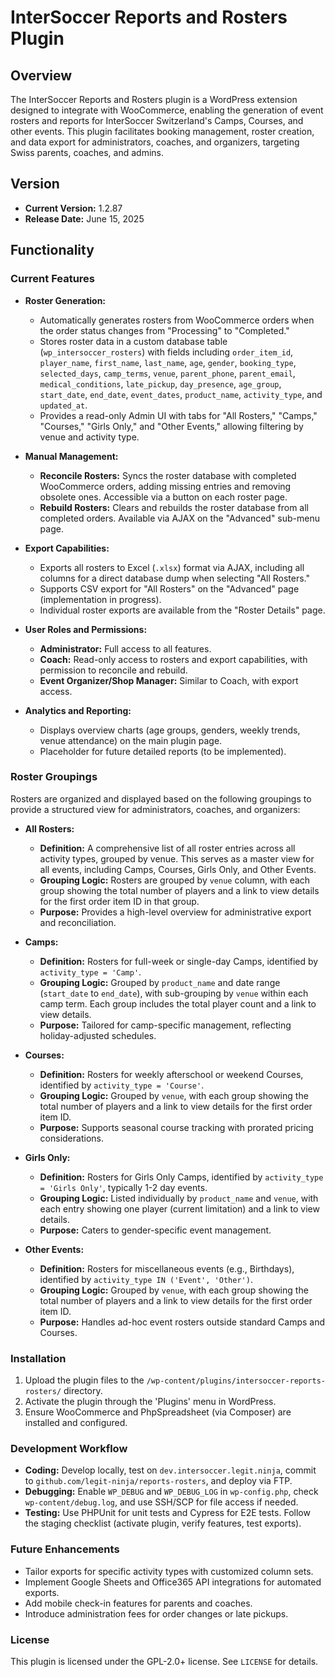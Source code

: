 # InterSoccer Reports and Rosters Plugin

## Overview
The InterSoccer Reports and Rosters plugin is a WordPress extension designed to integrate with WooCommerce, enabling the generation of event rosters and reports for InterSoccer Switzerland's Camps, Courses, and other events. This plugin facilitates booking management, roster creation, and data export for administrators, coaches, and organizers, targeting Swiss parents, coaches, and admins.

## Version
- **Current Version:** 1.2.87
- **Release Date:** June 15, 2025

## Functionality

### Current Features
- **Roster Generation:**
  - Automatically generates rosters from WooCommerce orders when the order status changes from "Processing" to "Completed."
  - Stores roster data in a custom database table (`wp_intersoccer_rosters`) with fields including `order_item_id`, `player_name`, `first_name`, `last_name`, `age`, `gender`, `booking_type`, `selected_days`, `camp_terms`, `venue`, `parent_phone`, `parent_email`, `medical_conditions`, `late_pickup`, `day_presence`, `age_group`, `start_date`, `end_date`, `event_dates`, `product_name`, `activity_type`, and `updated_at`.
  - Provides a read-only Admin UI with tabs for "All Rosters," "Camps," "Courses," "Girls Only," and "Other Events," allowing filtering by venue and activity type.

- **Manual Management:**
  - **Reconcile Rosters:** Syncs the roster database with completed WooCommerce orders, adding missing entries and removing obsolete ones. Accessible via a button on each roster page.
  - **Rebuild Rosters:** Clears and rebuilds the roster database from all completed orders. Available via AJAX on the "Advanced" sub-menu page.

- **Export Capabilities:**
  - Exports all rosters to Excel (`.xlsx`) format via AJAX, including all columns for a direct database dump when selecting "All Rosters."
  - Supports CSV export for "All Rosters" on the "Advanced" page (implementation in progress).
  - Individual roster exports are available from the "Roster Details" page.

- **User Roles and Permissions:**
  - **Administrator:** Full access to all features.
  - **Coach:** Read-only access to rosters and export capabilities, with permission to reconcile and rebuild.
  - **Event Organizer/Shop Manager:** Similar to Coach, with export access.

- **Analytics and Reporting:**
  - Displays overview charts (age groups, genders, weekly trends, venue attendance) on the main plugin page.
  - Placeholder for future detailed reports (to be implemented).

### Roster Groupings
Rosters are organized and displayed based on the following groupings to provide a structured view for administrators, coaches, and organizers:

- **All Rosters:**
  - **Definition:** A comprehensive list of all roster entries across all activity types, grouped by venue. This serves as a master view for all events, including Camps, Courses, Girls Only, and Other Events.
  - **Grouping Logic:** Rosters are grouped by `venue` column, with each group showing the total number of players and a link to view details for the first order item ID in that group.
  - **Purpose:** Provides a high-level overview for administrative export and reconciliation.

- **Camps:**
  - **Definition:** Rosters for full-week or single-day Camps, identified by `activity_type = 'Camp'`.
  - **Grouping Logic:** Grouped by `product_name` and date range (`start_date` to `end_date`), with sub-grouping by `venue` within each camp term. Each group includes the total player count and a link to view details.
  - **Purpose:** Tailored for camp-specific management, reflecting holiday-adjusted schedules.

- **Courses:**
  - **Definition:** Rosters for weekly afterschool or weekend Courses, identified by `activity_type = 'Course'`.
  - **Grouping Logic:** Grouped by `venue`, with each group showing the total number of players and a link to view details for the first order item ID.
  - **Purpose:** Supports seasonal course tracking with prorated pricing considerations.

- **Girls Only:**
  - **Definition:** Rosters for Girls Only Camps, identified by `activity_type = 'Girls Only'`, typically 1-2 day events.
  - **Grouping Logic:** Listed individually by `product_name` and `venue`, with each entry showing one player (current limitation) and a link to view details.
  - **Purpose:** Caters to gender-specific event management.

- **Other Events:**
  - **Definition:** Rosters for miscellaneous events (e.g., Birthdays), identified by `activity_type IN ('Event', 'Other')`.
  - **Grouping Logic:** Grouped by `venue`, with each group showing the total number of players and a link to view details for the first order item ID.
  - **Purpose:** Handles ad-hoc event rosters outside standard Camps and Courses.

### Installation
1. Upload the plugin files to the `/wp-content/plugins/intersoccer-reports-rosters/` directory.
2. Activate the plugin through the 'Plugins' menu in WordPress.
3. Ensure WooCommerce and PhpSpreadsheet (via Composer) are installed and configured.

### Development Workflow
- **Coding:** Develop locally, test on `dev.intersoccer.legit.ninja`, commit to `github.com/legit-ninja/reports-rosters`, and deploy via FTP.
- **Debugging:** Enable `WP_DEBUG` and `WP_DEBUG_LOG` in `wp-config.php`, check `wp-content/debug.log`, and use SSH/SCP for file access if needed.
- **Testing:** Use PHPUnit for unit tests and Cypress for E2E tests. Follow the staging checklist (activate plugin, verify features, test exports).

### Future Enhancements
- Tailor exports for specific activity types with customized column sets.
- Implement Google Sheets and Office365 API integrations for automated exports.
- Add mobile check-in features for parents and coaches.
- Introduce administration fees for order changes or late pickups.

### License
This plugin is licensed under the GPL-2.0+ license. See `LICENSE` for details.